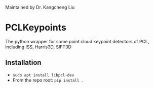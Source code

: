 Maintained by Dr. Kangcheng Liu

# PCLKeypoints
The python wrapper for some point cloud keypoint detectors of PCL, including ISS, Harris3D, SIFT3D

## Installation
- `sudo apt install libpcl-dev`
- From the repo root: `pip install .`
